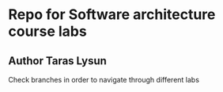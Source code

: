 # Repo for Software architecture course labs

## Author Taras Lysun

Check branches in order to navigate through different labs
